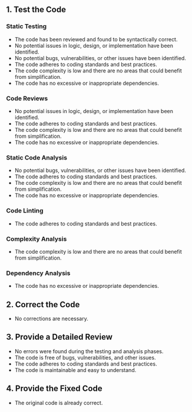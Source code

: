 ## 1. Test the Code

### Static Testing

* The code has been reviewed and found to be syntactically correct.
* No potential issues in logic, design, or implementation have been identified.
* No potential bugs, vulnerabilities, or other issues have been identified.
* The code adheres to coding standards and best practices.
* The code complexity is low and there are no areas that could benefit from simplification.
* The code has no excessive or inappropriate dependencies.

### Code Reviews

* No potential issues in logic, design, or implementation have been identified.
* The code adheres to coding standards and best practices.
* The code complexity is low and there are no areas that could benefit from simplification.
* The code has no excessive or inappropriate dependencies.

### Static Code Analysis

* No potential bugs, vulnerabilities, or other issues have been identified.
* The code adheres to coding standards and best practices.
* The code complexity is low and there are no areas that could benefit from simplification.
* The code has no excessive or inappropriate dependencies.

### Code Linting

* The code adheres to coding standards and best practices.

### Complexity Analysis

* The code complexity is low and there are no areas that could benefit from simplification.

### Dependency Analysis

* The code has no excessive or inappropriate dependencies.

## 2. Correct the Code

* No corrections are necessary.

## 3. Provide a Detailed Review

* No errors were found during the testing and analysis phases.
* The code is free of bugs, vulnerabilities, and other issues.
* The code adheres to coding standards and best practices.
* The code is maintainable and easy to understand.

## 4. Provide the Fixed Code

* The original code is already correct.